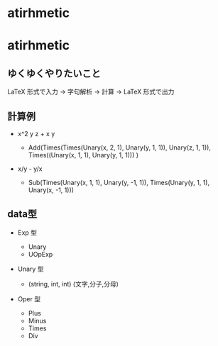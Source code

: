 # atirhmetic

# atirhmetic

## ゆくゆくやりたいこと

LaTeX 形式で入力 → 字句解析 → 計算 → LaTeX 形式で出力

## 計算例

- x^2 y z + x y
  - Add(Times(Times(Unary(x, 2, 1), Unary(y, 1, 1)), Unary(z, 1, 1)), Times((Unary(x, 1, 1), Unary(y, 1, 1))) )

- x/y - y/x
  - Sub(Times(Unary(x, 1, 1), Unary(y, -1, 1)), Times(Unary(y, 1, 1), Unary(x, -1, 1)))

## data型

- Exp 型
  - Unary
  - UOpExp

- Unary 型
  - (string, int, int) (文字,分子,分母)

- Oper 型
  - Plus
  - Minus
  - Times
  - Div